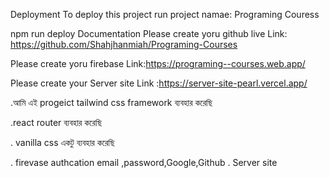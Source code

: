 Deployment
To deploy this project run
project namae: Programing Couress



  npm run deploy
Documentation
Please create yoru github live Link: https://github.com/Shahjhanmiah/Programing-Courses

Please create yoru firebase  Link:https://programing--courses.web.app/

Please create your Server site Link :https://server-site-pearl.vercel.app/

.আমি এই progeict tailwind css framework ব্যবহার করেছি

.react router ব্যবহার করেছি

. vanilla css একটু ব্যবহার করেছি

. firevase authcation email ,password,Google,Github
. Server site 





